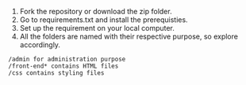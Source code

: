 1. Fork the repository or download the zip folder.
2. Go to requirements.txt and install the prerequisties.
3. Set up the requirement on your local computer.
4. All the folders are named with their respective purpose, so explore accordingly.
  ~~~~
 /admin for administration purpose 
 /front-end* contains HTML files 
 /css contains styling files
~~~~

